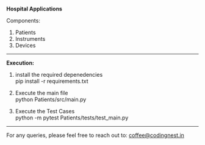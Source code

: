 **Hospital Applications**

Components:
1. Patients
2. Instruments
3. Devices


-------------------
**Execution:**
1. install the required depenedencies <br/>
pip install -r requirements.txt
   
2. Execute the main file <br/>
python Patients/src/main.py
   
3. Execute the Test Cases <br/>
python -m pytest Patients/tests/test_main.py
   
---------------
For any queries, please feel free to reach out to:
coffee@codingnest.in

